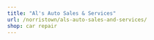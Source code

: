 ```yaml
---
title: "Al's Auto Sales & Services"
url: /norristown/als-auto-sales-and-services/
shop: car repair
---
```

